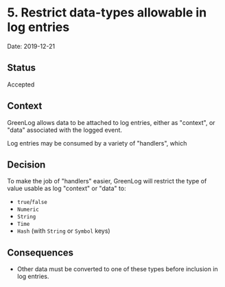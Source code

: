 # 5. Restrict data-types allowable in log entries

Date: 2019-12-21

## Status

Accepted

## Context

GreenLog allows data to be attached to log entries, either as "context", or "data" associated with the logged event.

Log entries may be consumed by a variety of "handlers", which

## Decision

To make the job of "handlers" easier, GreenLog will restrict the type of value usable as log "context" or "data" to:

- `true`/`false`
- `Numeric`
- `String`
- `Time`
- `Hash` (with `String` or `Symbol` keys)

## Consequences

- Other data must be converted to one of these types before inclusion in log entries.
